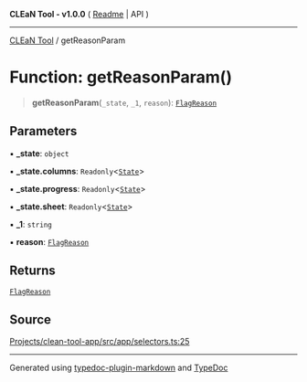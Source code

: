 **CLEaN Tool - v1.0.0** ( [Readme](../README.md) \| API )

***

[CLEaN Tool](../exports.md) / getReasonParam

# Function: getReasonParam()

> **getReasonParam**(`_state`, `_1`, `reason`): [`FlagReason`](../type-aliases/FlagReason.md)

## Parameters

▪ **\_state**: `object`

▪ **\_state.columns**: `Readonly`\<[`State`](../interfaces/State.md)\>

▪ **\_state.progress**: `Readonly`\<[`State`](../interfaces/State.md)\>

▪ **\_state.sheet**: `Readonly`\<[`State`](../interfaces/State.md)\>

▪ **\_1**: `string`

▪ **reason**: [`FlagReason`](../type-aliases/FlagReason.md)

## Returns

[`FlagReason`](../type-aliases/FlagReason.md)

## Source

[Projects/clean-tool-app/src/app/selectors.ts:25](https://github.com/yuckyh/clean-tool-app/)

***

Generated using [typedoc-plugin-markdown](https://www.npmjs.com/package/typedoc-plugin-markdown) and [TypeDoc](https://typedoc.org/)
